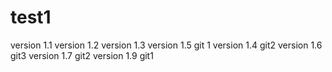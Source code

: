# test1
version 1.1
version 1.2
version 1.3
version 1.5 git 1
version 1.4 git2
version 1.6 git3
version 1.7 git2
version 1.9 git1
